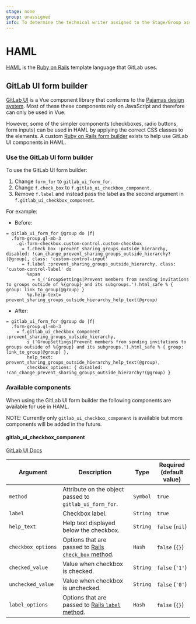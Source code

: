 ```yaml
---
stage: none
group: unassigned
info: To determine the technical writer assigned to the Stage/Group associated with this page, see https://about.gitlab.com/handbook/engineering/ux/technical-writing/#assignments
---
```


# HAML

[HAML](https://haml.info/) is the [Ruby on Rails](https://rubyonrails.org/) template language that GitLab uses.

## GitLab UI form builder

[GitLab UI](https://gitlab-org.gitlab.io/gitlab-ui/) is a Vue component library that conforms
to the [Pajamas design system](https://design.gitlab.com/). Most of these these components
rely on JavaScript and therefore can only be used in Vue.

However, some of the simpler components (checkboxes, radio buttons, form inputs) can be
used in HAML by applying the correct CSS classes to the elements. A custom
[Ruby on Rails form builder](https://gitlab.com/gitlab-org/gitlab/-/blob/7c108df101e86d8a27d69df2b5b1ff1fc24133c5/lib/gitlab/form_builders/gitlab_ui_form_builder.rb) exists to help use GitLab UI components in HAML.


### Use the GitLab UI form builder

To use the GitLab UI form builder:

1. Change `form_for` to `gitlab_ui_form_for`.
1. Change `f.check_box` to `f.gitlab_ui_checkbox_component`.
1. Remove `f.label` and instead pass the label as the second argument in `f.gitlab_ui_checkbox_component`.


For example:

- Before:

```haml
= gitlab_ui_form_for @group do |f|
  .form-group.gl-mb-3
    .gl-form-checkbox.custom-control.custom-checkbox
      = f.check_box :prevent_sharing_groups_outside_hierarchy, disabled: !can_change_prevent_sharing_groups_outside_hierarchy?(@group), class: 'custom-control-input'
      = f.label :prevent_sharing_groups_outside_hierarchy, class: 'custom-control-label' do
        %span
          = s_('GroupSettings|Prevent members from sending invitations to groups outside of %{group} and its subgroups.').html_safe % { group: link_to_group(@group) }
        %p.help-text= prevent_sharing_groups_outside_hierarchy_help_text(@group)
```

- After:

```haml
= gitlab_ui_form_for @group do |f|
  .form-group.gl-mb-3
    = f.gitlab_ui_checkbox_component :prevent_sharing_groups_outside_hierarchy,
        s_('GroupSettings|Prevent members from sending invitations to groups outside of %{group} and its subgroups.').html_safe % { group: link_to_group(@group) },
        help_text: prevent_sharing_groups_outside_hierarchy_help_text(@group),
        checkbox_options: { disabled: !can_change_prevent_sharing_groups_outside_hierarchy?(@group) }
```

### Available components

When using the GitLab UI form builder the following components are available for use in HAML.

NOTE:
Currently only `gitlab_ui_checkbox_component` is available but more components will be added in the future.

#### gitlab_ui_checkbox_component

[GitLab UI Docs](https://gitlab-org.gitlab.io/gitlab-ui/?path=/story/base-form-form-checkbox--default)

| Argument | Description | Type | Required (default value) |
|---|---|---|---|
| `method` | Attribute on the object passed to `gitlab_ui_form_for`. | `Symbol` | `true` |
| `label` | Checkbox label. | `String` | `true` |
| `help_text` | Help text displayed below the checkbox. | `String` | `false` (`nil`) |
| `checkbox_options` | Options that are passed to [Rails `check_box` method](https://api.rubyonrails.org/classes/ActionView/Helpers/FormBuilder.html#method-i-check_box). | `Hash` | `false` (`{}`) |
| `checked_value` | Value when checkbox is checked. | `String` | `false` (`'1'`) |
| `unchecked_value` | Value when checkbox is unchecked. | `String` | `false` (`'0'`) |
| `label_options` | Options that are passed to [Rails `label` method](https://api.rubyonrails.org/classes/ActionView/Helpers/FormBuilder.html#method-i-label). | `Hash` | `false` (`{}`) |
